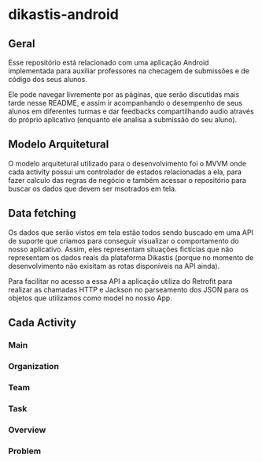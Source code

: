 # dikastis-android

## Geral

Esse repositório está relacionado com uma aplicação Android implementada para auxiliar professores na checagem de submissões e de código dos seus alunos.

Ele pode navegar livremente por as páginas, que serão discutidas mais tarde nesse README, e assim ir acompanhando o desempenho de seus alunos em diferentes turmas e dar feedbacks compartilhando audio através do próprio aplicativo (enquanto ele analisa a submissão do seu aluno).

## Modelo Arquitetural

O modelo arquitetural utilizado para o desenvolvimento foi o MVVM onde cada activity possui um controlador de estados relacionadas a ela, para fazer calculo das regras de negócio e também acessar o repositório para buscar os dados que devem ser msotrados em tela.

## Data fetching

Os dados que serão vistos em tela estão todos sendo buscado em uma API de suporte que criamos para conseguir visualizar o comportamento do nosso aplicativo. Assim, eles representam situações fictícias que não representam os dados reais da plataforma Dikastis (porque no momento de desenvolvimento não exisitam as rotas disponíveis na API ainda).

Para facilitar no acesso a essa API a aplicação utiliza do Retrofit para realizar as chamadas HTTP e Jackson no parseamento dos JSON para os objetos que utilizamos como model no nosso App.

## Cada Activity

### Main

### Organization

### Team

### Task

### Overview

### Problem

